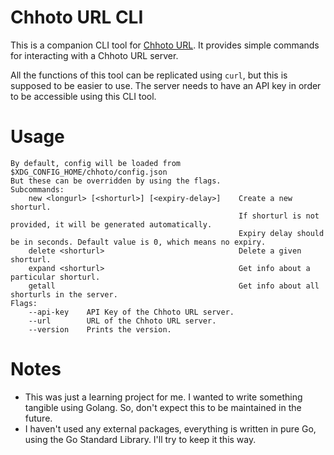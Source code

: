 # Chhoto URL CLI
This is a companion CLI tool for [Chhoto URL](https://github.com/SinTan1729/chhoto-url). It provides simple commands for interacting with
a Chhoto URL server.

All the functions of this tool can be replicated using `curl`, but this is supposed to be easier to use. The server needs to have an API key
in order to be accessible using this CLI tool.

# Usage
```
By default, config will be loaded from $XDG_CONFIG_HOME/chhoto/config.json
But these can be overridden by using the flags.
Subcommands:
    new <longurl> [<shorturl>] [<expiry-delay>]    Create a new shorturl.
                                                   If shorturl is not provided, it will be generated automatically.
                                                   Expiry delay should be in seconds. Default value is 0, which means no expiry.
    delete <shorturl>                              Delete a given shorturl.
    expand <shorturl>                              Get info about a particular shorturl.
    getall                                         Get info about all shorturls in the server.
Flags:
    --api-key    API Key of the Chhoto URL server.
    --url        URL of the Chhoto URL server.
    --version    Prints the version.
```
# Notes
- This was just a learning project for me. I wanted to write something tangible using Golang. So, don't expect this to be maintained in the future.
- I haven't used any external packages, everything is written in pure Go, using the Go Standard Library. I'll try to keep it this way.
